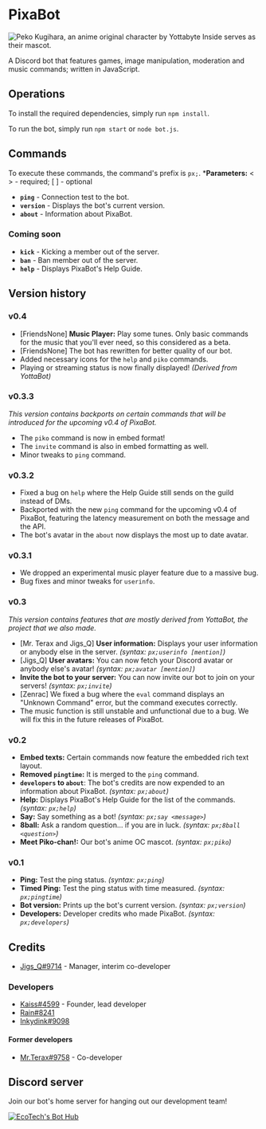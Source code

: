 # PixaBot

![Peko Kugihara, an anime original character by Yottabyte Inside serves as their mascot.](https://orig13.deviantart.net/ce10/f/2017/228/5/3/pixa_by_exjageroo-dbka7oa.png)

A Discord bot that features games, image manipulation, moderation and music commands; written in JavaScript.

## Operations
To install the required dependencies, simply run `npm install`.

To run the bot, simply run `npm start` or `node bot.js`.

## Commands
To execute these commands, the command's prefix is `px;`.
***Parameters:** < > - required; [ ] - optional
* **`ping`** - Connection test to the bot.
* **`version`** - Displays the bot's current version.
* **`about`** - Information about PixaBot.

### Coming soon
* **`kick`** - Kicking a member out of the server.
* **`ban`** - Ban member out of the server.
* **`help`** - Displays PixaBot's Help Guide.

## Version history

### v0.4
- [FriendsNone] **Music Player:**  Play some tunes. Only basic commands for the music that you'll ever need, so this considered as a beta.
- [FriendsNone] The bot has rewritten for better quality of our bot.
- Added necessary icons for the `help` and `piko` commands.
- Playing or streaming status is now finally displayed! *(Derived from YottaBot)*

### v0.3.3
*This version contains backports on certain commands that will be introduced for the upcoming v0.4 of PixaBot.*
- The `piko` command is now in embed format!
- The `invite` command is also in embed formatting as well.
- Minor tweaks to `ping` command.

### v0.3.2
- Fixed a bug on `help` where the Help Guide still sends on the guild instead of DMs.
- Backported with the new `ping` command for the upcoming v0.4 of PixaBot, featuring the latency measurement on both the message and the API.
- The bot's avatar in the `about` now displays the most up to date avatar.

### v0.3.1
- We dropped an experimental music player feature due to a massive bug.
- Bug fixes and minor tweaks for `userinfo`.

### v0.3
*This version contains features that are mostly derived from YottaBot, the project that we also made.*
- [Mr. Terax and Jigs_Q] **User information:** Displays your user information or anybody else in the server. *(syntax: `px;userinfo [mention]`)*
- [Jigs_Q] **User avatars:** You can now fetch your Discord avatar or anybody else's avatar! *(syntax: `px;avatar [mention]`)*
- **Invite the bot to your server:** You can now invite our bot to join on your servers! *(syntax: `px;invite`)*
- [Zenrac] We fixed a bug where the `eval` command displays an "Unknown Command" error, but the command executes correctly.
- The music function is still unstable and unfunctional due to a bug. We will fix this in the future releases of PixaBot.

### v0.2
- **Embed texts:** Certain commands now feature the embedded rich text layout.
- **Removed `pingtime`:** It is merged to the `ping` command.
- **`developers` to `about`**: The bot's credits are now expended to an information about PixaBot. *(syntax: `px;about`)*
- **Help:** Displays PixaBot's Help Guide for the list of the commands. *(syntax: `px;help`)*
- **Say:** Say something as a bot! *(syntax: `px;say <message>`)*
- **8ball:** Ask a random question… if you are in luck. *(syntax: `px;8ball <question>`)*
- **Meet Piko-chan!:** Our bot's anime OC mascot. *(syntax: `px;piko`)*

### v0.1
- **Ping:** Test the ping status. *(syntax: `px;ping`)*
- **Timed Ping:** Test the ping status with time measured. *(syntax: `px;pingtime`)*
- **Bot version:** Prints up the bot's current version. *(syntax: `px;version`)*
- **Developers:** Developer credits who made PixaBot. *(syntax: `px;developers`)*

## Credits
* [Jigs_Q#9714](https://github.com/heri0nd3) - Manager, interim co-developer

### Developers
* [Kaiss#4599](https://github.com/OfficialRain) - Founder, lead developer
* [Rain#8241](https://github.com/OfficialRain)
* [Inkydink#9098](https://github.com/inkydink815)

#### Former developers
* [Mr.Terax#9758](https://github.com/MrTeraxYT) - Co-developer

## Discord server
Join our bot's home server for hanging out our development team!

[![EcoTech's Bot Hub](https://discordapp.com/api/guilds/347282801021943810/widget.png?style=banner3)](https://discord.gg/mQ85U7m)
